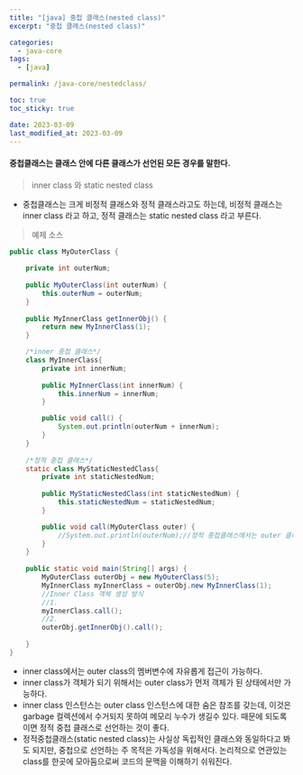 ```yaml
---
title: "[java] 중첩 클래스(nested class)"
excerpt: "중첩 클래스(nested class)"

categories:
  - java-core
tags:
  - [java]

permalink: /java-core/nestedclass/

toc: true
toc_sticky: true

date: 2023-03-09
last_modified_at: 2023-03-09
---
```


#### 중첩클래스는 클래스 안에 다른 클래스가 선언된 모든 경우를 말한다. 

> inner class 와 static nested class

 - 중첩클래스는 크게 비정적 클래스와 정적 클래스라고도 하는데, 비정적 클래스는 inner class 라고 하고, 정적 클래스는 static nested class 라고 부른다.

> 예제 소스

```java
public class MyOuterClass {
	
	private int outerNum;
	
	public MyOuterClass(int outerNum) {
		this.outerNum = outerNum;
	}
	
	public MyInnerClass getInnerObj() {
		return new MyInnerClass(1);
	}

	/*inner 중첩 클래스*/
	class MyInnerClass{
		private int innerNum;
		
		public MyInnerClass(int innerNum) {
			this.innerNum = innerNum;
		}

		public void call() {
			System.out.println(outerNum + innerNum);
		}
	}
	
	/*정적 중첩 클래스*/
	static class MyStaticNestedClass{
		private int staticNestedNum;
		
		public MyStaticNestedClass(int staticNestedNum) {
			this.staticNestedNum = staticNestedNum;
		}

		public void call(MyOuterClass outer) {
			//System.out.println(outerNum);//정적 중첩클래스에서는 outer 클래스에 멤버변수에 접근할 수 없다.
		}
	}
	
	public static void main(String[] args) {
		MyOuterClass outerObj = new MyOuterClass(5);
		MyInnerClass myInnerClass = outerObj.new MyInnerClass(1);
		//Inner Class 객체 생성 방식
		//1.
		myInnerClass.call();
		//2.
		outerObj.getInnerObj().call();
		
	}
}
```

 - inner class에서는 outer class의 멤버변수에 자유롭게 접근이 가능하다. 
 - inner class가 객체가 되기 위해서는 outer class가 먼저 객체가 된 상태에서만 가능하다. 
 - inner class 인스턴스는 outer class 인스턴스에 대한 숨은 참조를 갖는데, 이것은 garbage 컬렉션에서 수거되지 못하여 메모리 누수가 생길수 있다.
 때문에 되도록이면 정적 중첩 클래스로 선언하는 것이 좋다.
 - 정적중첩클래스(static nested class)는 사실상 독립적인 클래스와 동일하다고 봐도 되지만, 중첩으로 선언하는 주 목적은 가독성을 위해서다. 논리적으로 연관있는 class를 
 한곳에 모아둠으로써 코드의 문맥을 이해하기 쉬워진다.